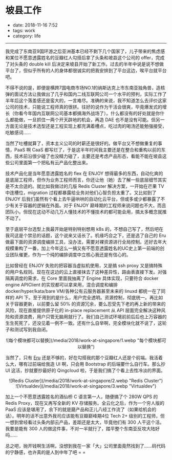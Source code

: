 # 坡县工作

- date: 2018-11-16 7:52
- tags: work
- category: life

-------------------

我完成了东南亚9国环游之后亚洲基本已经不剩下几个国家了，儿子带来的焦虑感和某位不愿意透露姓名的豆瓣红人勾搭后拿了头条和坡县这个公司的 offer，完成了对头条的 double kill 后决定来坡县开始了新工作。过去的半年中说是说不想做平台了，但似乎所有的人的身体都很诚实的把我安排到了平台这边，唉平台就平台吧。

不得不说的是，即便是横跨7国电商市场NO.1的纳斯达克上市东南亚独角兽，造核弹的面试方法让我做出了几乎和国内二线互联网公司一个水平的预判，实际工作了半年后这个落差感还是蛮大的，一言难尽。准确的来说，我不知道怎么去评价这家公司的技术，只能说工程师真的很拼。往好的说作为干活会很爽，毕竟爆发式的增长（你看今年国内互联网公司基本都搞海外战场了）。什么都没有的好处就是你什么都能做，一旦抓住一两个开天辟地的机会，再造 DAE 也不是没有可能。但另一方面无论是技术选型还是工程实现上都充满着槽点，吃过肉的喝汤还能勉强接受，吃敏感词……

当然了吐槽就算了，资本主义公司的时薪还是很好的。做平台又不想做重复的事情，PaaS 啊 CaaS 都写烂了，于是这半年时间我主要还是在整合和重构以前的东西，技术前沿很少碰了也没精力碰了，主要还是考虑产品形态，看能不能在坡县这些公司里面第一个把私有云产品化整出来。

技术产品化是当年愿意透露姓名的 flex 在 ENJOY 想得最多的东西，自动化爽的是底层工程师，但作为业务工程师而言，你还让他（她）去了解一些底层细节其实是不太合适的。就比如我做过的几版 Redis Cluster 解决方案，一开始在芒果 TV 中连槽位，migration 过程都暴露给业务对他们心智负担太重了。又比如到了 ENJOY 后我们虽然有个看上去牛逼哄哄的自动化云平台，但或多或少都暴露了不少有关于容器的逻辑在外面。对于 ENJOY 巅峰期的工程师来说问题也不大，而且团队小。但现在这动不动几万人懂技术的不懂技术的都可能会用，搞太多概念就推不动了。

至于底层平台选型上我最开始是特别特别想用 k8s 的，不想自己写了，然后吧在我司这是个禁忌的话题，这个说来又话长了。机缘巧合之下，还是选了自己的 Eru 做最下面的资源调度编排工具，没办法，需要对裸资源进行全局控制。还好去年大规模重构了一番，加上今年这么一搞又有不愿意透露姓名的UC史上第一前端的创业团队催更，作为一个纯的编排调度中立核心我还是有信心的。

比如曾经在 ENJOY 失败的把容器当虚拟机使用，又是搞 ssh proxy 又是搞特殊的用户名规则。现在在这边的云上直接抹去了这种差异性，路由表直接下发。对强隔离调度的需求，在 Core 里面我抽离了 Engine 具体实现，只要符合 docker engine APIClient 的实现都可以拿来用，混合调度和编排 docker/hyper/kata/bare VM/各种公有云服务器甚至未来的 linuxd 都统一在了同样的 API 下。至于用到的是什么，用户完全透明。资源控制，彻底统一。再比如关于容器更新，以前要么留 50% 的资源冗余，要么忍受先下老的再上新的带来的风险，现在直接提供原子化的 in-place replacement 从 API 层面完全解决这种风险和资源浪费，用户只管无脑用就行了。我们自己测试环境前前后后也上万容器的生生死死了，还没见着一例不一致。还有什么自举啊，完全模块化就不说了，这轮子和测试写到我自闭。

<center>![每个模块都可以替换](/media/2018/work-at-singapore/1.webp "每个模块都可以替换")</center>

当然了，只有 [Eru](https://github.com/projecteru2/core) 还是不够的，好在勾搭我的那个豆瓣红人还是个前端。我活着么大，哪有过前端给我造 UI 啊，只会用 Bootstrap 的后端要什么自行车。那么抄 UI 这活，抄就要抄最好的 Qingcloud 啦，于是我们搞了个看上去性冷淡的界面。

<center>![Redis Cluster](/media/2018/work-at-singapore/2.webp "Redis Cluster")</center>

<center>![Virtualdev](/media/2018/work-at-singapore/3.webp "Virtualdev")</center>

加上一个不愿意透露姓名的酒仙桥 C 语言第一人，随便搞了个 280W QPS 的 Redis Proxy，现在又再写全新的 KV 存储服务。全云化之后，作为一个穷人版的 PaaS 应该是堪用了，余下的就是磨产品和正儿八经工作流了（如果给机会的话）。明年的话不出意外我司应该能有豆瓣巅峰期4位 Tech 2+ 级别的工程师，但一想到曾经看过头条内部云产品，差距还是太大，毕竟他们有 300 人干这个活。我要是能有 300 人的做这件事，不对一半就行了，踏平整个东南亚反攻大陆好吗……

总之吧，抛开钱啊生活啊，没想到我在一家「大」公司里面竟然找到了……码代码的宁静感，也许真的是人到中年了吧 = =
